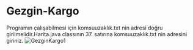 # Gezgin-Kargo

  
Programın çalışabilmesi için komsuuzaklık.txt nin adresi doğru girilmelidir.Harita.java classının 37. satırına komsuuzaklık.txt nin adresini giriniz.
![GezginKargo1](https://user-images.githubusercontent.com/76952086/125655382-44843ca2-5912-42d7-b9ef-9847aa718610.gif)
